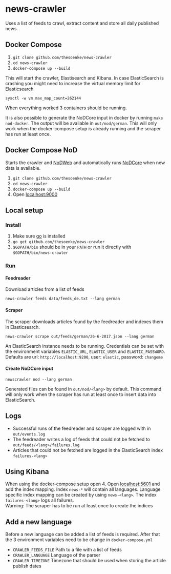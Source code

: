 # news-crawler

Uses a list of feeds to crawl, extract content and store all daily published news.

## Docker Compose
1. `git clone github.com/thesoenke/news-crawler`
2. `cd news-crawler`
3. `docker-compose up --build`

This will start the crawler, Elastisearch and Kibana. In case ElasticSearch is crashing you might need to increase the virtual memory limit for Elasticsearch

    sysctl -w vm.max_map_count=262144

When everything worked 3 containers should be running.

It is also possible to generate the NoDCore input in docker by running `make nod-docker`. The output will be available in `out/nod/german`. This will only work when the docker-compose setup is already running and the scraper has run at least once.

## Docker Compose NoD
Starts the crawler and [NoDWeb](https://github.com/uhh-lt/NoDWeb) and automatically runs [NoDCore](https://github.com/uhh-lt/NoDCore) when new data is available.
1. `git clone github.com/thesoenke/news-crawler`
2. `cd news-crawler`
3. `docker-compose up --build`
4. Open [localhost:9000](localhost:9000)

## Local setup
### Install
1. Make sure [go](https://golang.org) is installed
2. `go get github.com/thesoenke/news-crawler`
3. `$GOPATH/bin` should be in your `PATH` or run it directly with `$GOPATH/bin/news-crawler`

### Run
#### Feedreader
Download articles from a list of feeds

    news-crawler feeds data/feeds_de.txt --lang german

#### Scraper
The scraper downloads articles found by the feedreader and indexes them in Elasticsearch.

    news-crawler scrape out/feeds/german/26-6-2017.json --lang german

An ElasticSearch instance needs to be running. Credentials can be set with the environment variables `ELASTIC_URL`, `ELASTIC_USER` and `ELASTIC_PASSWORD`. Defaults are url: `http://localhost:9200`, user: `elastic`, password: `changeme`

#### Create NoDCore input

    newscrawler nod --lang german

Generated files can be found in `out/nod/<lang>` by default. This command will only work when the scraper has run at least once to insert data into ElasticSearch.

## Logs
- Successful runs of the feedreader and scraper are logged with in `out/events.log`
- The feedreader writes a log of feeds that could not be fetched to `out/feeds/<lang>/failures.log`
- Articles that could not be fetched are logged in the ElasticSearch index `failures-<lang>`

## Using Kibana
When using the docker-compose setup open 4. Open [localhost:5601](localhost:5601) and add the index mapping. Index `news-*` will contain all languages. Language specific index mapping can be created by using `news-<lang>`. The index `failures-<lang>` logs all failures. \
Warning: The scraper has to be run at least once to create the indices

## Add a new language
Before a new language can be added a list of feeds is required. After that the 3 environment variables need to be change in `docker-compose.yml`
- `CRAWLER_FEEDS_FILE` Path to a file with a list of feeds
- `CRAWLER_LANGUAGE` Language of the parser
- `CRAWLER_TIMEZONE` Timezone that should be used when storing the article publish dates